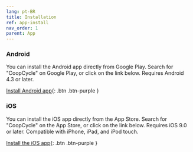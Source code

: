 ```yaml
---
lang: pt-BR
title: Installation
ref: app-install
nav_order: 1
parent: App
---
```


### Android

You can install the Android app directly from Google Play. Search for "CoopCycle" on Google Play, or click on the link below.
Requires Android 4.3 or later.

[Install Android app](https://play.google.com/store/apps/details?id=fr.coopcycle){: .btn .btn-purple }

### iOS

You can install the iOS app directly from the App Store. Search for "CoopCycle" on the App Store, or click on the link below.
Requires iOS 9.0 or later. Compatible with iPhone, iPad, and iPod touch.

[Install the iOS app](https://apps.apple.com/us/app/coopcycle/id1324884530){: .btn .btn-purple }

